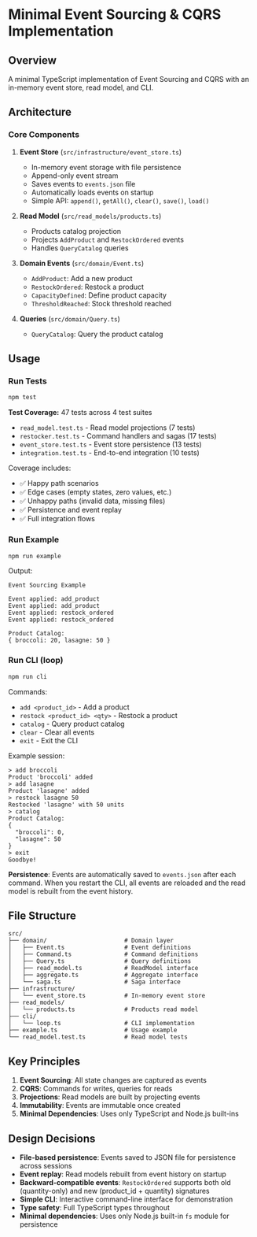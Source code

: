 # Minimal Event Sourcing & CQRS Implementation

## Overview
A minimal TypeScript implementation of Event Sourcing and CQRS with an in-memory event store, read model, and CLI.

## Architecture

### Core Components

1. **Event Store** (`src/infrastructure/event_store.ts`)
   - In-memory event storage with file persistence
   - Append-only event stream
   - Saves events to `events.json` file
   - Automatically loads events on startup
   - Simple API: `append()`, `getAll()`, `clear()`, `save()`, `load()`

2. **Read Model** (`src/read_models/products.ts`)
   - Products catalog projection
   - Projects `AddProduct` and `RestockOrdered` events
   - Handles `QueryCatalog` queries

3. **Domain Events** (`src/domain/Event.ts`)
   - `AddProduct`: Add a new product
   - `RestockOrdered`: Restock a product
   - `CapacityDefined`: Define product capacity
   - `ThresholdReached`: Stock threshold reached

4. **Queries** (`src/domain/Query.ts`)
   - `QueryCatalog`: Query the product catalog

## Usage

### Run Tests
```bash
npm test
```

**Test Coverage:** 47 tests across 4 test suites
- `read_model.test.ts` - Read model projections (7 tests)
- `restocker.test.ts` - Command handlers and sagas (17 tests)
- `event_store.test.ts` - Event store persistence (13 tests)
- `integration.test.ts` - End-to-end integration (10 tests)

Coverage includes:
- ✅ Happy path scenarios
- ✅ Edge cases (empty states, zero values, etc.)
- ✅ Unhappy paths (invalid data, missing files)
- ✅ Persistence and event replay
- ✅ Full integration flows

### Run Example
```bash
npm run example
```

Output:
```
Event Sourcing Example

Event applied: add_product
Event applied: add_product
Event applied: restock_ordered
Event applied: restock_ordered

Product Catalog:
{ broccoli: 20, lasagne: 50 }
```

### Run CLI (loop)
```bash
npm run cli
```

Commands:
- `add <product_id>` - Add a product
- `restock <product_id> <qty>` - Restock a product
- `catalog` - Query product catalog
- `clear` - Clear all events
- `exit` - Exit the CLI

Example session:
```
> add broccoli
Product 'broccoli' added
> add lasagne
Product 'lasagne' added
> restock lasagne 50
Restocked 'lasagne' with 50 units
> catalog
Product Catalog:
{
  "broccoli": 0,
  "lasagne": 50
}
> exit
Goodbye!
```

**Persistence**: Events are automatically saved to `events.json` after each command. When you restart the CLI, all events are reloaded and the read model is rebuilt from the event history.

## File Structure

```
src/
├── domain/                      # Domain layer
│   ├── Event.ts                 # Event definitions
│   ├── Command.ts               # Command definitions
│   ├── Query.ts                 # Query definitions
│   ├── read_model.ts            # ReadModel interface
│   ├── aggregate.ts             # Aggregate interface
│   └── saga.ts                  # Saga interface
├── infrastructure/
│   └── event_store.ts           # In-memory event store
├── read_models/
│   └── products.ts              # Products read model
├── cli/
│   └── loop.ts                  # CLI implementation
├── example.ts                   # Usage example
└── read_model.test.ts           # Read model tests
```

## Key Principles

1. **Event Sourcing**: All state changes are captured as events
2. **CQRS**: Commands for writes, queries for reads
3. **Projections**: Read models are built by projecting events
4. **Immutability**: Events are immutable once created
5. **Minimal Dependencies**: Uses only TypeScript and Node.js built-ins

## Design Decisions

- **File-based persistence**: Events saved to JSON file for persistence across sessions
- **Event replay**: Read models rebuilt from event history on startup
- **Backward-compatible events**: `RestockOrdered` supports both old (quantity-only) and new (product_id + quantity) signatures
- **Simple CLI**: Interactive command-line interface for demonstration
- **Type safety**: Full TypeScript types throughout
- **Minimal dependencies**: Uses only Node.js built-in `fs` module for persistence
